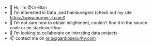 - 👋 Hi, I’m @Or-Blan
- 👀 I’m interested in Data ,and hamburegers (check out my site https://www.burger-il.com/)
- 🌱 I’m not sure how to obtain inlightment, couldn't find it in the source code or on stackoverflow. 
- 💞️ I’m looking to collaborate on intersting data projects
- 📫 contect me on or.b@gardiosecurity.com
